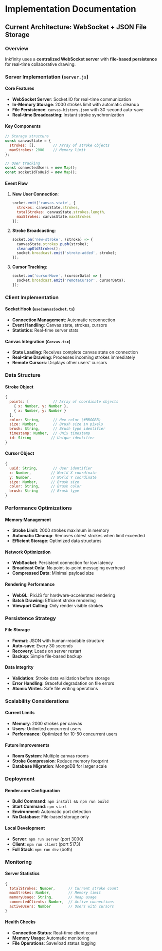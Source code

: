 # Implementation Documentation

## Current Architecture: WebSocket + JSON File Storage

### Overview
Inkfinity uses a **centralized WebSocket server** with **file-based persistence** for real-time collaborative drawing.

### Server Implementation (`server.js`)

#### Core Features
- **WebSocket Server**: Socket.IO for real-time communication
- **In-Memory Storage**: 2000 strokes limit with automatic cleanup
- **File Persistence**: `canvas-history.json` with 30-second auto-save
- **Real-time Broadcasting**: Instant stroke synchronization

#### Key Components

```javascript
// Storage structure
const canvasState = {
  strokes: [],        // Array of stroke objects
  maxStrokes: 2000    // Memory limit
};

// User tracking
const connectedUsers = new Map();
const socketIdToUuid = new Map();
```

#### Event Flow

1. **New User Connection**:
   ```javascript
   socket.emit('canvas-state', {
     strokes: canvasState.strokes,
     totalStrokes: canvasState.strokes.length,
     maxStrokes: canvasState.maxStrokes
   });
   ```

2. **Stroke Broadcasting**:
   ```javascript
   socket.on('new-stroke', (stroke) => {
     canvasState.strokes.push(stroke);
     cleanupOldStrokes();
     socket.broadcast.emit('stroke-added', stroke);
   });
   ```

3. **Cursor Tracking**:
   ```javascript
   socket.on('cursorMove', (cursorData) => {
     socket.broadcast.emit('remoteCursor', cursorData);
   });
   ```

### Client Implementation

#### Socket Hook (`useCanvasSocket.ts`)
- **Connection Management**: Automatic reconnection
- **Event Handling**: Canvas state, strokes, cursors
- **Statistics**: Real-time server stats

#### Canvas Integration (`Canvas.tsx`)
- **State Loading**: Receives complete canvas state on connection
- **Real-time Drawing**: Processes incoming strokes immediately
- **Remote Cursors**: Displays other users' cursors

### Data Structure

#### Stroke Object
```javascript
{
  points: [           // Array of coordinate objects
    { x: Number, y: Number },
    { x: Number, y: Number }
  ],
  color: String,      // Hex color (#RRGGBB)
  size: Number,       // Brush size in pixels
  brush: String,      // Brush type identifier
  timestamp: Number,  // Unix timestamp
  id: String         // Unique identifier
}
```

#### Cursor Object
```javascript
{
  uuid: String,       // User identifier
  x: Number,         // World X coordinate
  y: Number,         // World Y coordinate
  size: Number,      // Brush size
  color: String,     // Brush color
  brush: String      // Brush type
}
```

### Performance Optimizations

#### Memory Management
- **Stroke Limit**: 2000 strokes maximum in memory
- **Automatic Cleanup**: Removes oldest strokes when limit exceeded
- **Efficient Storage**: Optimized data structures

#### Network Optimization
- **WebSocket**: Persistent connection for low latency
- **Broadcast Only**: No point-to-point messaging overhead
- **Compressed Data**: Minimal payload size

#### Rendering Performance
- **WebGL**: PixiJS for hardware-accelerated rendering
- **Batch Drawing**: Efficient stroke rendering
- **Viewport Culling**: Only render visible strokes

### Persistence Strategy

#### File Storage
- **Format**: JSON with human-readable structure
- **Auto-save**: Every 30 seconds
- **Recovery**: Loads on server restart
- **Backup**: Simple file-based backup

#### Data Integrity
- **Validation**: Stroke data validation before storage
- **Error Handling**: Graceful degradation on file errors
- **Atomic Writes**: Safe file writing operations

### Scalability Considerations

#### Current Limits
- **Memory**: 2000 strokes per canvas
- **Users**: Unlimited concurrent users
- **Performance**: Optimized for 10-50 concurrent users

#### Future Improvements
- **Room System**: Multiple canvas rooms
- **Stroke Compression**: Reduce memory footprint
- **Database Migration**: MongoDB for larger scale

### Deployment

#### Render.com Configuration
- **Build Command**: `npm install && npm run build`
- **Start Command**: `npm start`
- **Environment**: Automatic port detection
- **No Database**: File-based storage only

#### Local Development
- **Server**: `npm run server` (port 3000)
- **Client**: `npm run client` (port 5173)
- **Full Stack**: `npm run dev` (both)

### Monitoring

#### Server Statistics
```javascript
{
  totalStrokes: Number,      // Current stroke count
  maxStrokes: Number,        // Memory limit
  memoryUsage: String,       // Heap usage
  connectedClients: Number,  // Active connections
  activeUsers: Number        // Users with cursors
}
```

#### Health Checks
- **Connection Status**: Real-time client count
- **Memory Usage**: Automatic monitoring
- **File Operations**: Save/load status logging 